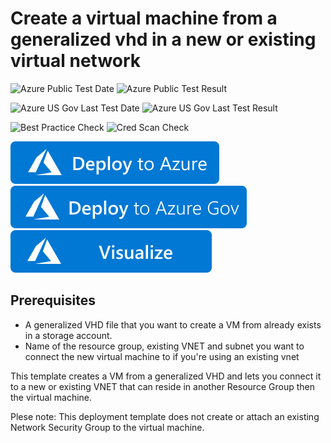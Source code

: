 # Create a virtual machine from a generalized vhd in a new or existing virtual network

![Azure Public Test Date](https://azurequickstartsservice.blob.core.windows.net/badges/quickstarts/microsoft.compute/vm-generalized-vhd-new-or-existing-vnet/PublicLastTestDate.svg)
![Azure Public Test Result](https://azurequickstartsservice.blob.core.windows.net/badges/quickstarts/microsoft.compute/vm-generalized-vhd-new-or-existing-vnet/PublicDeployment.svg)

![Azure US Gov Last Test Date](https://azurequickstartsservice.blob.core.windows.net/badges/quickstarts/microsoft.compute/vm-generalized-vhd-new-or-existing-vnet/FairfaxLastTestDate.svg)
![Azure US Gov Last Test Result](https://azurequickstartsservice.blob.core.windows.net/badges/quickstarts/microsoft.compute/vm-generalized-vhd-new-or-existing-vnet/FairfaxDeployment.svg)

![Best Practice Check](https://azurequickstartsservice.blob.core.windows.net/badges/quickstarts/microsoft.compute/vm-generalized-vhd-new-or-existing-vnet/BestPracticeResult.svg)
![Cred Scan Check](https://azurequickstartsservice.blob.core.windows.net/badges/quickstarts/microsoft.compute/vm-generalized-vhd-new-or-existing-vnet/CredScanResult.svg)

[![Deploy To Azure](https://raw.githubusercontent.com/Azure/azure-quickstart-templates/master/1-CONTRIBUTION-GUIDE/images/deploytoazure.svg?sanitize=true)](https://portal.azure.com/#create/Microsoft.Template/uri/https%3A%2F%2Fraw.githubusercontent.com%2FAzure%2Fazure-quickstart-templates%2Fmaster%2Fquickstarts%2Fmicrosoft.compute%2Fvm-generalized-vhd-new-or-existing-vnet%2Fazuredeploy.json)
[![Deploy To Azure US Gov](https://raw.githubusercontent.com/Azure/azure-quickstart-templates/master/1-CONTRIBUTION-GUIDE/images/deploytoazuregov.svg?sanitize=true)](https://portal.azure.us/#create/Microsoft.Template/uri/https%3A%2F%2Fraw.githubusercontent.com%2FAzure%2Fazure-quickstart-templates%2Fmaster%2Fquickstarts%2Fmicrosoft.compute%2Fvm-generalized-vhd-new-or-existing-vnet%2Fazuredeploy.json)
[![Visualize](https://raw.githubusercontent.com/Azure/azure-quickstart-templates/master/1-CONTRIBUTION-GUIDE/images/visualizebutton.svg?sanitize=true)](http://armviz.io/#/?load=https%3A%2F%2Fraw.githubusercontent.com%2FAzure%2Fazure-quickstart-templates%2Fmaster%2Fquickstarts%2Fmicrosoft.compute%2Fvm-generalized-vhd-new-or-existing-vnet%2Fazuredeploy.json)

## Prerequisites

- A generalized VHD file that you want to create a VM from already exists in a storage account.
- Name of the resource group, existing VNET and subnet you want to connect the new virtual machine to if you're using an existing vnet

This template creates a VM from a generalized VHD and lets you connect it to a new or existing VNET that can reside in another Resource Group then the virtual machine.

Plese note: This deployment template does not create or attach an existing Network Security Group to the virtual machine. 


